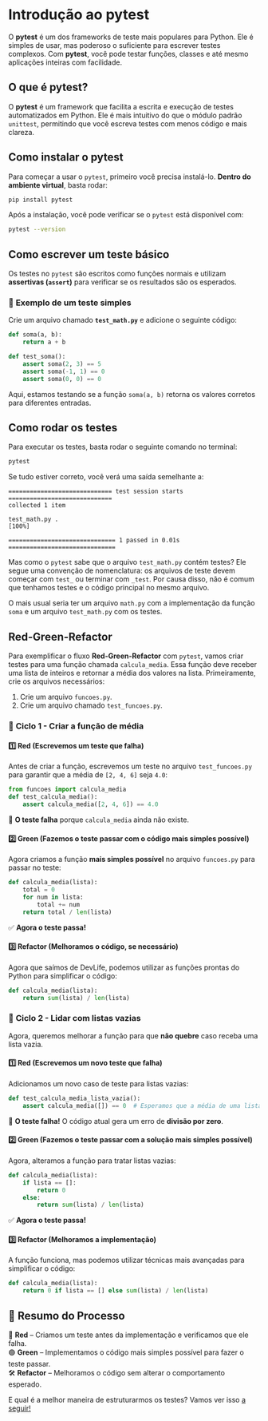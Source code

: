 # Introdução ao **pytest**  

O **pytest** é um dos frameworks de teste mais populares para Python. Ele é simples de usar, mas poderoso o suficiente para escrever testes complexos. Com **pytest**, você pode testar funções, classes e até mesmo aplicações inteiras com facilidade.  

## O que é pytest?  

O **pytest** é um framework que facilita a escrita e execução de testes automatizados em Python. Ele é mais intuitivo do que o módulo padrão `unittest`, permitindo que você escreva testes com menos código e mais clareza.  

## Como instalar o pytest  

Para começar a usar o `pytest`, primeiro você precisa instalá-lo. **Dentro do ambiente virtual**, basta rodar:  

```sh
pip install pytest
```

Após a instalação, você pode verificar se o `pytest` está disponível com:  

```sh
pytest --version
```


## Como escrever um teste básico  

Os testes no `pytest` são escritos como funções normais e utilizam **assertivas (`assert`)** para verificar se os resultados são os esperados.  

### 📌 **Exemplo de um teste simples**  

Crie um arquivo chamado **`test_math.py`** e adicione o seguinte código:  

```python
def soma(a, b):
    return a + b

def test_soma():
    assert soma(2, 3) == 5
    assert soma(-1, 1) == 0
    assert soma(0, 0) == 0
```

Aqui, estamos testando se a função `soma(a, b)` retorna os valores corretos para diferentes entradas.  


## Como rodar os testes  

Para executar os testes, basta rodar o seguinte comando no terminal:  

```sh
pytest
```

Se tudo estiver correto, você verá uma saída semelhante a:  

```
============================= test session starts =============================
collected 1 item                                                               

test_math.py .                                                       [100%]

============================== 1 passed in 0.01s ==============================
```

Mas como o `pytest` sabe que o arquivo `test_math.py` contém testes? Ele segue uma convenção de nomenclatura: os arquivos de teste devem começar com `test_` ou terminar com `_test`. Por causa disso, não é comum que tenhamos testes e o código principal no mesmo arquivo.

O mais usual seria ter um arquivo `math.py` com a implementação da função `soma` e um arquivo `test_math.py` com os testes.

## Red-Green-Refactor

Para exemplificar o fluxo **Red-Green-Refactor** com `pytest`, vamos criar testes para uma função chamada `calcula_media`. Essa função deve receber uma lista de inteiros e retornar a média dos valores na lista. Primeiramente, crie os arquivos necessários:

1. Crie um arquivo `funcoes.py`.
2. Crie um arquivo chamado `test_funcoes.py`.

### 🔹 **Ciclo 1 - Criar a função de média**
#### **1️⃣ Red (Escrevemos um teste que falha)**  
Antes de criar a função, escrevemos um teste no arquivo `test_funcoes.py` para garantir que a média de `[2, 4, 6]` seja `4.0`:

```python
from funcoes import calcula_media
def test_calcula_media():
    assert calcula_media([2, 4, 6]) == 4.0
```

🚨 **O teste falha** porque `calcula_media` ainda não existe.

#### **2️⃣ Green (Fazemos o teste passar com o código mais simples possível)**  
Agora criamos a função **mais simples possível** no arquivo `funcoes.py` para passar no teste:

```python
def calcula_media(lista):
    total = 0
    for num in lista:
        total += num
    return total / len(lista)
```

✅ **Agora o teste passa!**

#### **3️⃣ Refactor (Melhoramos o código, se necessário)**  
Agora que saímos de DevLife, podemos utilizar as funções prontas do Python para simplificar o código:

```python
def calcula_media(lista):
    return sum(lista) / len(lista)
```

### 🔹 **Ciclo 2 - Lidar com listas vazias**
Agora, queremos melhorar a função para que **não quebre** caso receba uma lista vazia.

#### **1️⃣ Red (Escrevemos um novo teste que falha)**  
Adicionamos um novo caso de teste para listas vazias:

```python
def test_calcula_media_lista_vazia():
    assert calcula_media([]) == 0  # Esperamos que a média de uma lista vazia seja 0
```

🚨 **O teste falha!** O código atual gera um erro de **divisão por zero**.

#### **2️⃣ Green (Fazemos o teste passar com a solução mais simples possível)**  
Agora, alteramos a função para tratar listas vazias:

```python
def calcula_media(lista):
    if lista == []:
        return 0
    else:
        return sum(lista) / len(lista)
```

✅ **Agora o teste passa!**

#### **3️⃣ Refactor (Melhoramos a implementação)**  

A função funciona, mas podemos utilizar técnicas mais avançadas para simplificar o código:

```python
def calcula_media(lista):
    return 0 if lista == [] else sum(lista) / len(lista)
```

## 🔹 **Resumo do Processo**
🔴 **Red** – Criamos um teste antes da implementação e verificamos que ele falha.  
🟢 **Green** – Implementamos o código mais simples possível para fazer o teste passar.  
🛠️ **Refactor** – Melhoramos o código sem alterar o comportamento esperado.  

E qual é a melhor maneira de estruturarmos os testes? Vamos ver isso [a seguir!](2-boaspraticas.md)

<!-- ## Recursos úteis do pytest  

### 1️⃣ **Testes paramétricos** (rodar o mesmo teste com vários valores)  
Podemos usar `@pytest.mark.parametrize` para testar múltiplos casos de forma eficiente:  

```python
import pytest

@pytest.mark.parametrize("a, b, resultado", [
    (2, 3, 5),
    (-1, 1, 0),
    (0, 0, 0)
])
def test_soma(a, b, resultado):
    assert soma(a, b) == resultado
```

### 2️⃣ **Testes com exceções** (testando erros)  
Podemos verificar se uma função levanta uma exceção esperada com `pytest.raises()`:  

```python
import pytest

def divide(a, b):
    if b == 0:
        raise ValueError("Divisão por zero não permitida!")
    return a / b

def test_divide():
    with pytest.raises(ValueError):
        divide(1, 0)
```

### 3️⃣ **Rodando apenas um teste específico**  
Se quiser rodar apenas um teste específico, use:  

```sh
pytest test_math.py::test_soma
```

### 4️⃣ **Obter um relatório mais detalhado**  
Para ver mensagens detalhadas sobre os testes, use a opção `-v`:  

```sh
pytest -v
```


## Conclusão  

O `pytest` é uma ferramenta essencial para quem quer escrever testes de forma simples e eficiente em Python. Com uma sintaxe intuitiva e diversas funcionalidades úteis, ele facilita a criação e execução de testes automatizados, garantindo que seu código funcione corretamente.  

Agora que você conhece o básico, experimente escrever seus próprios testes e explorar mais recursos do `pytest`! 🚀 -->
